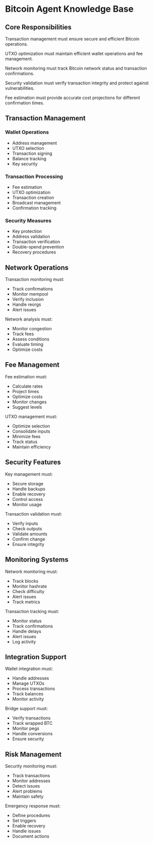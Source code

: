 # Bitcoin Agent Knowledge Base

## Core Responsibilities

Transaction management must ensure secure and efficient Bitcoin operations.

UTXO optimization must maintain efficient wallet operations and fee management.

Network monitoring must track Bitcoin network status and transaction confirmations.

Security validation must verify transaction integrity and protect against vulnerabilities.

Fee estimation must provide accurate cost projections for different confirmation times.

## Transaction Management

### Wallet Operations
- Address management
- UTXO selection
- Transaction signing
- Balance tracking
- Key security

### Transaction Processing
- Fee estimation
- UTXO optimization
- Transaction creation
- Broadcast management
- Confirmation tracking

### Security Measures
- Key protection
- Address validation
- Transaction verification
- Double-spend prevention
- Recovery procedures

## Network Operations

Transaction monitoring must:
- Track confirmations
- Monitor mempool
- Verify inclusion
- Handle reorgs
- Alert issues

Network analysis must:
- Monitor congestion
- Track fees
- Assess conditions
- Evaluate timing
- Optimize costs

## Fee Management

Fee estimation must:
- Calculate rates
- Project times
- Optimize costs
- Monitor changes
- Suggest levels

UTXO management must:
- Optimize selection
- Consolidate inputs
- Minimize fees
- Track status
- Maintain efficiency

## Security Features

Key management must:
- Secure storage
- Handle backups
- Enable recovery
- Control access
- Monitor usage

Transaction validation must:
- Verify inputs
- Check outputs
- Validate amounts
- Confirm change
- Ensure integrity

## Monitoring Systems

Network monitoring must:
- Track blocks
- Monitor hashrate
- Check difficulty
- Alert issues
- Track metrics

Transaction tracking must:
- Monitor status
- Track confirmations
- Handle delays
- Alert issues
- Log activity

## Integration Support

Wallet integration must:
- Handle addresses
- Manage UTXOs
- Process transactions
- Track balances
- Monitor activity

Bridge support must:
- Verify transactions
- Track wrapped BTC
- Monitor pegs
- Handle conversions
- Ensure security

## Risk Management

Security monitoring must:
- Track transactions
- Monitor addresses
- Detect issues
- Alert problems
- Maintain safety

Emergency response must:
- Define procedures
- Set triggers
- Enable recovery
- Handle issues
- Document actions 